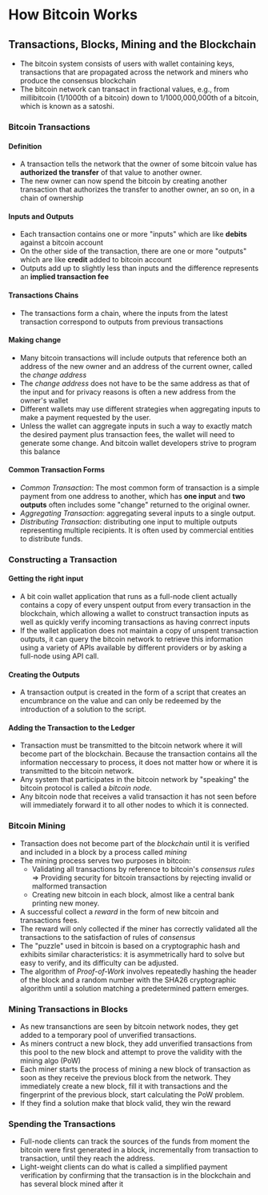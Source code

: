 # **How Bitcoin Works**
## **Transactions, Blocks, Mining and the Blockchain** 
- The bitcoin system consists of users with wallet containing keys, transactions that are propagated across the network and miners who produce the consensus blockchain
- The bitcoin network can transact in fractional values, e.g., from millibitcoin (1/1000th of a bitcoin) down to 1/1000,000,000th of a bitcoin, which is known as a satoshi.
### **Bitcoin Transactions** 
#### **Definition**
- A transaction tells the network that the owner of some bitcoin value has **authorized the transfer** of that value to another owner.
- The new owner can now spend the bitcoin by creating another transaction that authorizes the transfer to another owner, an so on, in a chain of ownership
#### **Inputs and Outputs**
- Each transaction contains one or more "inputs" which are like **debits** against a bitcoin account
- On the other side of the transaction, there are one or more "outputs" which are like **credit** added to bitcoin account
- Outputs add up to slightly less than inputs and the difference represents an **implied transaction fee**
#### **Transactions Chains**
- The transactions form a chain, where the inputs from the latest transaction correspond to outputs from previous transactions
#### **Making change**
- Many bitcoin transactions will include outputs that reference both an address of the new owner and an address of the current owner, called the _change address_
- The _change address_ does not have to be the same address as that of the input and for privacy reasons is often a new address from the owner's wallet 
- Different wallets may use different strategies when aggregating inputs to make a payment requested by the user.
- Unless the wallet can aggregate inputs in such a way to exactly match the desired payment plus transaction fees, the wallet will need to generate some change. And bitcoin wallet developers strive to program this balance 
#### **Common Transaction Forms**
- _Common Transaction_: The most common form of transaction is a simple payment from one address to another, which has **one input** and **two outputs** often includes some "change" returned to the original owner. 
- _Aggregating Transaction_: aggregating several inputs to a single output.
- _Distributing Transaction_: distributing one input to multiple outputs representing multiple recipients. It is often used by commercial entities to distribute funds.

### **Constructing a Transaction**
#### **Getting the right input**
- A bit coin wallet application that runs as a full-node client actually contains a copy of every unspent output from every transaction in the blockchain, which allowing a wallet to construct transaction inputs as well as quickly verify incoming transactions as having conrrect inputs
- If the wallet application does not maintain a copy of unspent transaction outputs, it can query the bitcoin network to retrieve this information using a variety of APIs available by different providers or by asking a full-node using API call.
#### **Creating the Outputs**
- A transaction output is created in the form of a script that creates an encumbrance on the value and can only be redeemed by the introduction of a solution to the script.
#### **Adding the Transaction to the Ledger**
- Transaction must be transmitted to the bitcoin network where it will become part of the blockchain. Because the transaction contains all the information neccessary to process, it does not matter how or where it is transmitted to the bitcoin network.
- Any system that participates in the bitcoin network by "speaking" the bitcoin protocol is called a _bitcoin node_.
- Any bitcoin node that receives a valid transaction it has not seen before will immediately forward it to all other nodes to which it is connected.
### **Bitcoin Mining**
- Transaction does not become part of the _blockchain_ until it is verified and included in a block by a process called _mining_
- The mining process serves two purposes in bitcoin:
  - Validating all transactions by reference to bitcoin's _consensus rules_ => Providing security for bitcoin transactions by rejecting invalid or malformed transaction
  - Creating new bitcoin in each block, almost like a central bank printing new money.
- A successful collect a _reward_ in the form of new bitcoin and transactions fees. 
- The reward will only collected if the miner has correctly validated all the transactions to the satisfaction of rules of _consensus_ 
- The "puzzle" used in bitcoin is based on a cryptographic hash and exhibits similar characteristics: it is asymmetrically hard to solve but easy to verify, and its difficulty can be adjusted.
- The algorithm of *Proof-of-Work* involves repeatedly hashing the header of the block and a random number with the SHA26 cryptographic algorithm until a solution matching a predetermined pattern emerges.
### **Mining Transactions in Blocks**
- As new transanctions are seen by bitcoin network nodes, they get added to a temporary pool of unverified transactions.
- As miners contruct a new block, they add unverified transactions from this pool to the new block and attempt to prove the validity with the mining algo (PoW)
- Each miner starts the process of mining a new block of transaction as soon as they receive the previous block from the network. They immediately create a new block, fill it with transactions and the fingerprint of the previous block, start calculating the PoW problem.
- If they find a solution make that block valid, they win the reward 
### **Spending the Transactions**
- Full-node clients can track the sources of the funds from moment the bitcoin were first generated in a block, incrementally from transaction to transaction, until they reach the address.
- Light-weight clients can do what is called a simplified payment verification by confirming that the transaction is in the blockchain and has several block mined after it
